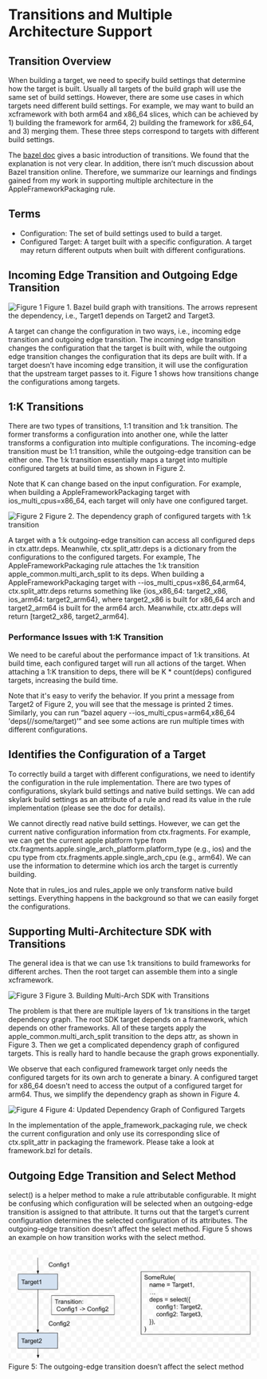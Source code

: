 # Transitions and Multiple Architecture Support

## Transition Overview

When building a target, we need to specify build settings that determine how the target is built. Usually all targets of the build graph will use the same set of build settings. However, there are some use cases in which targets need different build settings. For example, we may want to build an xcframework with both arm64 and x86_64 slices, which can be achieved by 1) building the framework for arm64, 2) building the framework for x86_64, and 3) merging them. These three steps correspond to targets with different build settings.

The [bazel doc](https://docs.bazel.build/versions/main/skylark/config.html#user-defined-transitions) gives a basic introduction of transitions. We found that the explanation is not very clear. In addition, there isn’t much discussion about Bazel transition online. Therefore, we summarize our learnings and findings gained from my work in supporting multiple architecture in the AppleFrameworkPackaging rule.

## Terms

- Configuration: The set of build settings used to build a target.
- Configured Target: A target built with a specific configuration. A target may return different outputs when built with different configurations.

## Incoming Edge Transition and Outgoing Edge Transition

![Figure 1](images/transition_figure1.png)
Figure 1. Bazel build graph with transitions. The arrows represent the dependency, i.e., Target1 depends on Target2 and Target3.

A target can change the configuration in two ways, i.e., incoming edge transition and outgoing edge transition. The incoming edge transition changes the configuration that the target is built with, while the outgoing edge transition changes the configuration that its deps are built with. If a target doesn’t have incoming edge transition, it will use the configuration that the upstream target passes to it. Figure 1 shows how transitions change the configurations among targets.

## 1:K Transitions

There are two types of transitions, 1:1 transition and 1:k transition. The former transforms a configuration into another one, while the latter transforms a configuration into multiple configurations. The incoming-edge transition must be 1:1 transition, while the outgoing-edge transition can be either one. The 1:k transition essentially maps a target into multiple configured targets at build time, as shown in Figure 2.

Note that K can change based on the input configuration. For example, when building a AppleFrameworkPackaging target with ios_multi_cpus=x86_64, each target will only have one configured target.

![Figure 2](images/transition_figure2.png)
Figure 2. The dependency graph of configured targets with 1:k transition

A target with a 1:k outgoing-edge transition can access all configured deps in ctx.attr.deps. Meanwhile, ctx.split_attr.deps is a dictionary from the configurations to the configured targets. For example, The AppleFrameworkPackaging rule attaches the 1:k transition apple_common.multi_arch_split to its deps. When building a AppleFrameworkPackaging target with --ios_multi_cpus=x86_64,arm64, ctx.split_attr.deps returns something like {ios_x86_64: target2_x86, ios_arm64: target2_arm64}, where target2_x86 is built for x86_64 arch and target2_arm64 is built for the arm64 arch. Meanwhile, ctx.attr.deps will return [target2_x86, target2_arm64].

### Performance Issues with 1:K Transition

We need to be careful about the performance impact of 1:k transitions. At build time, each configured target will run all actions of the target. When attaching a 1:K transition to deps, there will be K * count(deps) configured targets, increasing the build time.

Note that it's easy to verify the behavior. If you print a message from Target2 of Figure 2, you will see that the message is printed 2 times. Similarly, you can run “bazel aquery --ios_multi_cpus=arm64,x86_64 'deps(//some/target)’” and see some actions are run multiple times with different configurations.

## Identifies the Configuration of a Target

To correctly build a target with different configurations, we need to identify the configuration in the rule implementation. There are two types of configurations, skylark build settings and native build settings. We can add skylark build settings as an attribute of a rule and read its value in the rule implementation (please see the doc for details).

We cannot directly read native build settings. However, we can get the current native configuration information from ctx.fragments. For example, we can get the current apple platform type from ctx.fragments.apple.single_arch_platform.platform_type (e.g., ios) and the cpu type from ctx.fragments.apple.single_arch_cpu (e.g., arm64). We can use the information to determine which ios arch the target is currently building.

Note that in rules_ios and rules_apple we only transform native build settings. Everything happens in the background so that we can easily forget the configurations.

## Supporting Multi-Architecture SDK with Transitions

The general idea is that we can use 1:k transitions to build frameworks for different arches. Then the root target can assemble them into a single xcframework.

![Figure 3](images/transition_figure3.png)
Figure 3. Building Multi-Arch SDK with Transitions

The problem is that there are multiple layers of 1:k transitions in the target dependency graph. The root SDK target depends on a framework, which depends on other frameworks. All of these targets apply the apple_common.multi_arch_split transition to the deps attr, as shown in Figure 3. Then we get a complicated dependency graph of configured targets. This is really hard to handle because the graph grows exponentially.

We observe that each configured framework target only needs the configured targets for its own arch to generate a binary. A configured target for x86_64 doesn't need to access the output of a configured target for arm64. Thus, we simplify the dependency graph as shown in Figure 4.

![Figure 4](images/transition_figure4.png)
Figure 4: Updated Dependency Graph of Configured Targets

In the implementation of the apple_framework_packaging rule, we check the current configuration and only use its corresponding slice of ctx.split_attr in packaging the framework. Please take a look at framework.bzl for details. 

## Outgoing Edge Transition and Select Method

select() is a helper method to make a rule attributable configurable. It might be confusing which configuration will be selected when an outgoing-edge transition is assigned to that attribute. It turns out that the target’s current configuration determines the selected configuration of its attributes. The outgoing-edge transition doesn’t affect the select method. Figure 5 shows an example on how transition works with the select method. 

![Figure 5](images/transition_figure5.png)
Figure 5: The outgoing-edge transition doesn’t affect the select method
